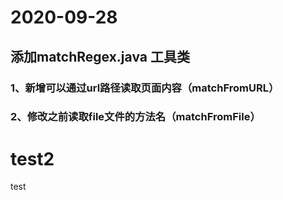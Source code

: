 
# 2020-09-28

## 添加matchRegex.java 工具类

### 1、新增可以通过url路径读取页面内容（matchFromURL）

### 2、修改之前读取file文件的方法名（matchFromFile）
# test2
test
